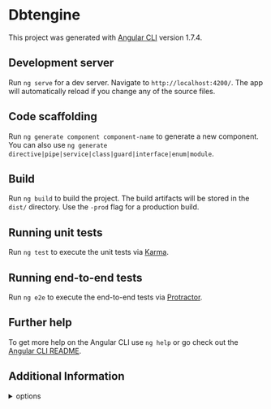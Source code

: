 # Dbtengine

This project was generated with [Angular CLI](https://github.com/angular/angular-cli) version 1.7.4.

## Development server

Run `ng serve` for a dev server. Navigate to `http://localhost:4200/`. The app will automatically reload if you change any of the source files.

## Code scaffolding

Run `ng generate component component-name` to generate a new component. You can also use `ng generate directive|pipe|service|class|guard|interface|enum|module`.

## Build

Run `ng build` to build the project. The build artifacts will be stored in the `dist/` directory. Use the `-prod` flag for a production build.

## Running unit tests

Run `ng test` to execute the unit tests via [Karma](https://karma-runner.github.io).

## Running end-to-end tests

Run `ng e2e` to execute the end-to-end tests via [Protractor](http://www.protractortest.org/).

## Further help

To get more help on the Angular CLI use `ng help` or go check out the [Angular CLI README](https://github.com/angular/angular-cli/blob/master/README.md).

## Additional Information
<details>
  <summary>options</summary>
  <p>
    <code>--option 1</code> (aliases: <code>-o1</code>) <em>default value: 1st option</em>
  </p>
  <p>
    Details about the option here.  This section of "additional information" is only really here because I wanted to capture the sample code for documenting expandable / collapsable sections within an MD file. I found an example of this elsewhere and wanted to grab it for future use.
  </p>
</details>
